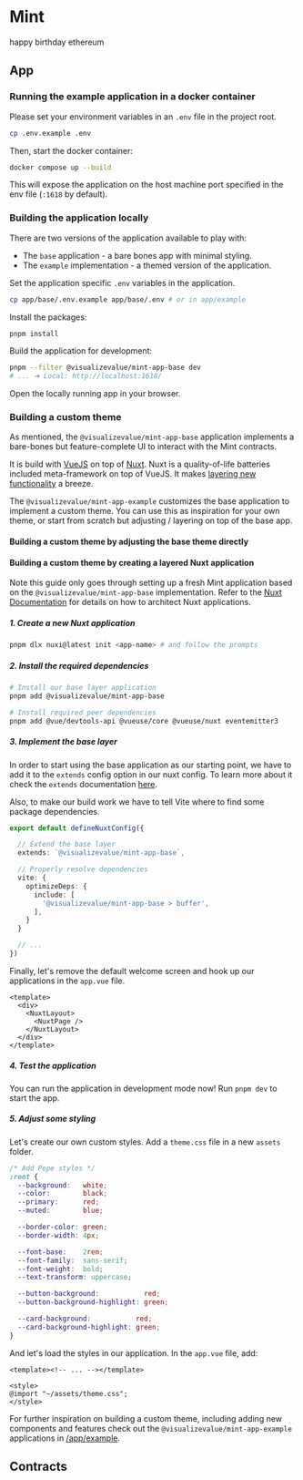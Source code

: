 # Mint

happy birthday ethereum

## App

### Running the example application in a docker container

Please set your environment variables in an `.env` file in the project root.

```sh
cp .env.example .env
```

Then, start the docker container:

```sh
docker compose up --build
```

This will expose the application on the host machine port specified in the
env file (`:1618` by default).

### Building the application locally

There are two versions of the application available to play with:

- The `base` application - a bare bones app with minimal styling.
- The `example` implementation - a themed version of the application.

Set the application specific `.env` variables in the application.

```sh
cp app/base/.env.example app/base/.env # or in app/example
```

Install the packages:

```bash
pnpm install
```

Build the application for development:

```bash
pnpm --filter @visualizevalue/mint-app-base dev
# ... ➜ Local: http://localhost:1618/
```

Open the locally running app in your browser.

### Building a custom theme

As mentioned, the `@visualizevalue/mint-app-base` application implements
a bare-bones but feature-complete UI to interact with the Mint contracts.

It is build with [VueJS](https://vuejs.org) on top of [Nuxt](https://nuxt.com).
Nuxt is a quality-of-life batteries included meta-framework on top of VueJS.
It makes [layering new functionality](https://nuxt.com/docs/getting-started/layers) a breeze.

The `@visualizevalue/mint-app-example` customizes the base application
to implement a custom theme. You can use this as inspiration for your own theme,
or start from scratch but adjusting / layering on top of the base app.

#### Building a custom theme by adjusting the base theme directly

#### Building a custom theme by creating a layered Nuxt application

Note this guide only goes through setting up a fresh Mint application
based on the `@visualizevalue/mint-app-base` implementation.
Refer to the [Nuxt Documentation](https://nuxt.com/getting-started) for details
on how to architect Nuxt applications.

##### 1. Create a new Nuxt application

```bash
pnpm dlx nuxi@latest init <app-name> # and follow the prompts
```

##### 2. Install the required dependencies

```bash
# Install our base layer application
pnpm add @visualizevalue/mint-app-base

# Install required peer dependencies
pnpm add @vue/devtools-api @vueuse/core @vueuse/nuxt eventemitter3
```

##### 3. Implement the base layer

In order to start using the base application as our starting point,
we have to add it to the `extends` config option in our nuxt config.
To learn more about it check the `extends` documentation [here](https://nuxt.com/docs/api/nuxt-config#extends).

Also, to make our build work we have to tell Vite where to find some
package dependencies.

```ts
export default defineNuxtConfig({

  // Extend the base layer
  extends: `@visualizevalue/mint-app-base`,

  // Properly resolve dependencies
  vite: {
    optimizeDeps: {
      include: [
        '@visualizevalue/mint-app-base > buffer',
      ],
    }
  }

  // ...
})
```

Finally, let's remove the default welcome screen and hook up our applications
in the `app.vue` file.

```vue
<template>
  <div>
    <NuxtLayout>
      <NuxtPage />
    </NuxtLayout>
  </div>
</template>
```

##### 4. Test the application

You can run the application in development mode now! Run `pnpm dev` to start the app.

##### 5. Adjust some styling

Let's create our own custom styles. Add a `theme.css` file
in a new `assets` folder.

```css
/* Add Pepe styles */
:root {
  --background:   white;
  --color:        black;
  --primary:      red;
  --muted:        blue;

  --border-color: green;
  --border-width: 4px;

  --font-base:    2rem;
  --font-family:  sans-serif;
  --font-weight:  bold;
  --text-transform: uppercase;

  --button-background:           red;
  --button-background-highlight: green;

  --card-background:           red;
  --card-background-highlight: green;
}
```

And let's load the styles in our application. In the `app.vue` file, add:

```vue
<template><!-- ... --></template>

<style>
@import "~/assets/theme.css";
</style>
```

For further inspiration on building a custom theme, including adding new components
and features check out the `@visualizevalue/mint-app-example` applications
in [/app/example](./app/example/).

## Contracts


